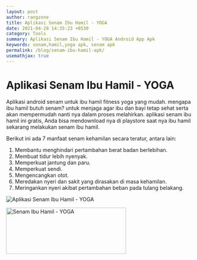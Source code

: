 ```yaml
---
layout: post
author: rangzone
title: Aplikasi Senam Ibu Hamil - YOGA
date: 2021-04-28 14:35:23 +0530
category: Tools
summary: Aplikasi Senam Ibu Hamil - YOGA Android App Apk 
keywords: senam,hamil,yoga apk, senam apk
permalink: /blog/senam-ibu-hamil-apk/
usemathjax: true
---
```

# Aplikasi Senam Ibu Hamil - YOGA
Aplikasi android senam untuk ibu hamil fitness yoga yang mudah.
mengapa ibu hamil butuh senam? untuk menjaga agar ibu dan bayi tetap sehat serta 
akan mempermudah nanti nya dalam proses melahirkan.
aplikasi senam ibu hamil ini gratis, Anda bisa mendownload nya di playstore
saat nya ibu hamil sekarang melakukan senam ibu hamil.

Berikut ini ada 7 manfaat senam kehamilan secara teratur, antara lain:

1.  Membantu menghindari pertambahan berat badan berlebihan.
2.  Membuat tidur lebih nyenyak.
3.  Memperkuat jantung dan paru.
4.  Memperkuat sendi.
5.  Mengencangkan otot.
6.  Meredakan nyeri dan sakit yang dirasakan di masa kehamilan.
7.  Meringankan nyeri akibat pertambahan beban pada tulang belakang.

![Aplikasi Senam Ibu Hamil - YOGA](https://i.postimg.cc/yxmFBLFN/ic-launcher.png)

<a href="https://play.google.com/store/apps/details?id=com.senamibuhamil.yoga" target="_blank"><img alt="Senam Ibu Hamil - YOGA" src="https://i.ibb.co/nnQBHcj/google-play-badge.png" width="323" height="125"></a>
